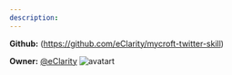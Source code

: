 ```yaml
---
description: 
---
```



**Github:** (https://github.com/eClarity/mycroft-twitter-skill)

**Owner:** [@eClarity](https://github.com/eClarity) ![avatart](https://avatars3.githubusercontent.com/u/4976498?v=4)

